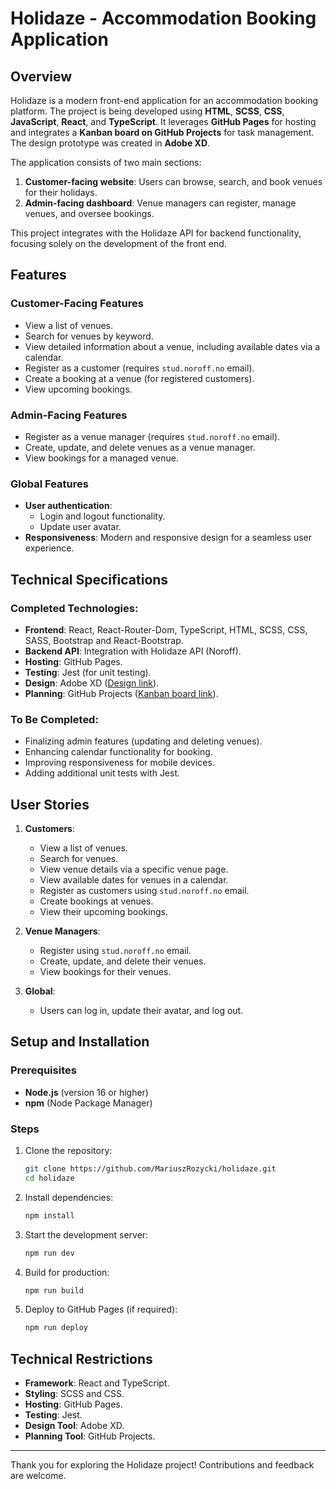 # Holidaze - Accommodation Booking Application

## Overview

Holidaze is a modern front-end application for an accommodation booking platform. The project is being developed using **HTML**, **SCSS**, **CSS**, **JavaScript**, **React**, and **TypeScript**. It leverages **GitHub Pages** for hosting and integrates a **Kanban board on GitHub Projects** for task management. The design prototype was created in **Adobe XD**.

The application consists of two main sections:

1. **Customer-facing website**: Users can browse, search, and book venues for their holidays.
2. **Admin-facing dashboard**: Venue managers can register, manage venues, and oversee bookings.

This project integrates with the Holidaze API for backend functionality, focusing solely on the development of the front end.

## Features

### Customer-Facing Features

- View a list of venues.
- Search for venues by keyword.
- View detailed information about a venue, including available dates via a calendar.
- Register as a customer (requires `stud.noroff.no` email).
- Create a booking at a venue (for registered customers).
- View upcoming bookings.

### Admin-Facing Features

- Register as a venue manager (requires `stud.noroff.no` email).
- Create, update, and delete venues as a venue manager.
- View bookings for a managed venue.

### Global Features

- **User authentication**:
  - Login and logout functionality.
  - Update user avatar.
- **Responsiveness**: Modern and responsive design for a seamless user experience.

## Technical Specifications

### Completed Technologies:

- **Frontend**: React, React-Router-Dom, TypeScript, HTML, SCSS, CSS, SASS, Bootstrap and React-Bootstrap.
- **Backend API**: Integration with Holidaze API (Noroff).
- **Hosting**: GitHub Pages.
- **Testing**: Jest (for unit testing).
- **Design**: Adobe XD ([Design link](https://xd.adobe.com/view/ba18848d-fb2c-4687-aa73-fb2f03a5737e-ef4b/)).
- **Planning**: GitHub Projects ([Kanban board link](https://github.com/users/MariuszRozycki/projects/1)).

### To Be Completed:

- Finalizing admin features (updating and deleting venues).
- Enhancing calendar functionality for booking.
- Improving responsiveness for mobile devices.
- Adding additional unit tests with Jest.

## User Stories

1. **Customers**:

   - View a list of venues.
   - Search for venues.
   - View venue details via a specific venue page.
   - View available dates for venues in a calendar.
   - Register as customers using `stud.noroff.no` email.
   - Create bookings at venues.
   - View their upcoming bookings.

2. **Venue Managers**:

   - Register using `stud.noroff.no` email.
   - Create, update, and delete their venues.
   - View bookings for their venues.

3. **Global**:
   - Users can log in, update their avatar, and log out.

## Setup and Installation

### Prerequisites

- **Node.js** (version 16 or higher)
- **npm** (Node Package Manager)

### Steps

1. Clone the repository:
   ```bash
   git clone https://github.com/MariuszRozycki/holidaze.git
   cd holidaze
   ```
2. Install dependencies:
   ```bash
   npm install
   ```
3. Start the development server:
   ```bash
   npm run dev
   ```
4. Build for production:
   ```bash
   npm run build
   ```
5. Deploy to GitHub Pages (if required):
   ```bash
   npm run deploy
   ```

## Technical Restrictions

- **Framework**: React and TypeScript.
- **Styling**: SCSS and CSS.
- **Hosting**: GitHub Pages.
- **Testing**: Jest.
- **Design Tool**: Adobe XD.
- **Planning Tool**: GitHub Projects.

---

Thank you for exploring the Holidaze project! Contributions and feedback are welcome.
